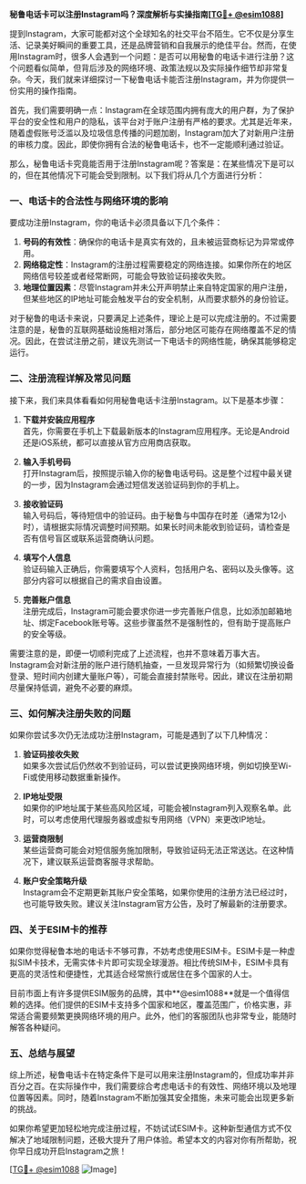 **秘鲁电话卡可以注册Instagram吗？深度解析与实操指南[[TG💪+ @esim1088](https://t.me/s/esim1088)]**

提到Instagram，大家可能都对这个全球知名的社交平台不陌生。它不仅是分享生活、记录美好瞬间的重要工具，还是品牌营销和自我展示的绝佳平台。然而，在使用Instagram时，很多人会遇到一个问题：是否可以用秘鲁的电话卡进行注册？这个问题看似简单，但背后涉及的网络环境、政策法规以及实际操作细节却非常复杂。今天，我们就来详细探讨一下秘鲁电话卡能否注册Instagram，并为你提供一份实用的操作指南。

首先，我们需要明确一点：Instagram在全球范围内拥有庞大的用户群，为了保护平台的安全性和用户的隐私，该平台对于账户注册有严格的要求。尤其是近年来，随着虚假账号泛滥以及垃圾信息传播的问题加剧，Instagram加大了对新用户注册的审核力度。因此，即使你拥有合法的秘鲁电话卡，也不一定能顺利通过验证。

那么，秘鲁电话卡究竟能否用于注册Instagram呢？答案是：在某些情况下是可以的，但在其他情况下可能会受到限制。以下我们将从几个方面进行分析：

### **一、电话卡的合法性与网络环境的影响**

要成功注册Instagram，你的电话卡必须具备以下几个条件：
1. **号码的有效性**：确保你的电话卡是真实有效的，且未被运营商标记为异常或停用。
2. **网络稳定性**：Instagram的注册过程需要稳定的网络连接。如果你所在的地区网络信号较差或者经常断网，可能会导致验证码接收失败。
3. **地理位置因素**：尽管Instagram并未公开声明禁止来自特定国家的用户注册，但某些地区的IP地址可能会触发平台的安全机制，从而要求额外的身份验证。

对于秘鲁的电话卡来说，只要满足上述条件，理论上是可以完成注册的。不过需要注意的是，秘鲁的互联网基础设施相对落后，部分地区可能存在网络覆盖不足的情况。因此，在尝试注册之前，建议先测试一下电话卡的网络性能，确保其能够稳定运行。

### **二、注册流程详解及常见问题**

接下来，我们来具体看看如何用秘鲁电话卡注册Instagram。以下是基本步骤：

1. **下载并安装应用程序**  
   首先，你需要在手机上下载最新版本的Instagram应用程序。无论是Android还是iOS系统，都可以直接从官方应用商店获取。

2. **输入手机号码**  
   打开Instagram后，按照提示输入你的秘鲁电话号码。这是整个过程中最关键的一步，因为Instagram会通过短信发送验证码到你的手机上。

3. **接收验证码**  
   输入号码后，等待短信中的验证码。由于秘鲁与中国存在时差（通常为12小时），请根据实际情况调整时间预期。如果长时间未能收到验证码，请检查是否有信号盲区或联系运营商确认问题。

4. **填写个人信息**  
   验证码输入正确后，你需要填写个人资料，包括用户名、密码以及头像等。这部分内容可以根据自己的需求自由设置。

5. **完善账户信息**  
   注册完成后，Instagram可能会要求你进一步完善账户信息，比如添加邮箱地址、绑定Facebook账号等。这些步骤虽然不是强制性的，但有助于提高账户的安全等级。

需要注意的是，即便一切顺利完成了上述流程，也并不意味着万事大吉。Instagram会对新注册的账户进行随机抽查，一旦发现异常行为（如频繁切换设备登录、短时间内创建大量账户等），可能会直接封禁账号。因此，建议在注册初期尽量保持低调，避免不必要的麻烦。

### **三、如何解决注册失败的问题**

如果你尝试多次仍无法成功注册Instagram，可能是遇到了以下几种情况：

1. **验证码接收失败**  
   如果多次尝试后仍然收不到验证码，可以尝试更换网络环境，例如切换至Wi-Fi或使用移动数据重新操作。

2. **IP地址受限**  
   如果你的IP地址属于某些高风险区域，可能会被Instagram列入观察名单。此时，可以考虑使用代理服务器或虚拟专用网络（VPN）来更改IP地址。

3. **运营商限制**  
   某些运营商可能会对短信服务施加限制，导致验证码无法正常送达。在这种情况下，建议联系运营商客服寻求帮助。

4. **账户安全策略升级**  
   Instagram会不定期更新其账户安全策略，如果你使用的注册方法已经过时，也可能导致失败。建议关注Instagram官方公告，及时了解最新的注册要求。

### **四、关于ESIM卡的推荐**

如果你觉得秘鲁本地的电话卡不够可靠，不妨考虑使用ESIM卡。ESIM卡是一种虚拟SIM卡技术，无需实体卡片即可实现全球漫游。相比传统SIM卡，ESIM卡具有更高的灵活性和便捷性，尤其适合经常旅行或居住在多个国家的人士。

目前市面上有许多提供ESIM服务的品牌，其中**@esim1088**就是一个值得信赖的选择。他们提供的ESIM卡支持多个国家和地区，覆盖范围广，价格实惠，非常适合需要频繁更换网络环境的用户。此外，他们的客服团队也非常专业，能随时解答各种疑问。

### **五、总结与展望**

综上所述，秘鲁电话卡在特定条件下是可以用来注册Instagram的，但成功率并非百分之百。在实际操作中，我们需要综合考虑电话卡的有效性、网络环境以及地理位置等因素。同时，随着Instagram不断加强其安全措施，未来可能会出现更多新的挑战。

如果你希望更加轻松地完成注册过程，不妨试试ESIM卡。这种新型通信方式不仅解决了地域限制问题，还极大提升了用户体验。希望本文的内容对你有所帮助，祝你早日成功开启Instagram之旅！

[[TG💪+ @esim1088](https://t.me/s/esim1088) ![Image](https://i.postimg.cc/4NQfJmqS/Snipaste-2025-05-13-00-14-12.png)]